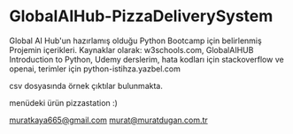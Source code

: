 # GlobalAIHub-PizzaDeliverySystem
Global AI Hub'un hazırlamış olduğu Python Bootcamp için belirlenmiş Projemin içerikleri.
Kaynaklar olarak: w3schools.com, GlobalAIHUB Introduction to Python,
Udemy derslerim, hata kodları için stackoverflow ve openai, terimler için python-istihza.yazbel.com

csv dosyasında örnek çıktılar bulunmakta.


menüdeki ürün pizzastation :)

muratkaya665@gmail.com
murat@muratdugan.com.tr
